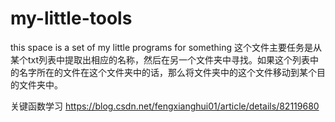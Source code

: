 # my-little-tools
this space is a set of my little programs for something
这个文件主要任务是从某个txt列表中提取出相应的名称，然后在另一个文件夹中寻找。如果这个列表中的名字所在的文件在这个文件夹中的话，那么将文件夹中的这个文件移动到某个目的文件夹中。

关键函数学习
https://blog.csdn.net/fengxianghui01/article/details/82119680
